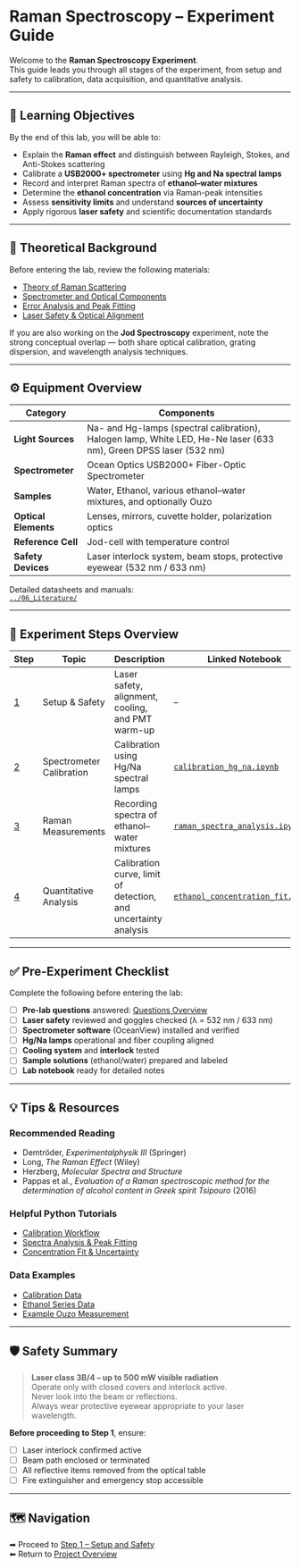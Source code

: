# Raman Spectroscopy – Experiment Guide

Welcome to the **Raman Spectroscopy Experiment**.  
This guide leads you through all stages of the experiment, from setup and safety to calibration, data acquisition, and quantitative analysis.

---

## 🎯 Learning Objectives

By the end of this lab, you will be able to:

- Explain the **Raman effect** and distinguish between Rayleigh, Stokes, and Anti-Stokes scattering  
- Calibrate a **USB2000+ spectrometer** using **Hg and Na spectral lamps**  
- Record and interpret Raman spectra of **ethanol–water mixtures**  
- Determine the **ethanol concentration** via Raman-peak intensities  
- Assess **sensitivity limits** and understand **sources of uncertainty**  
- Apply rigorous **laser safety** and scientific documentation standards  

---

## 🧠 Theoretical Background

Before entering the lab, review the following materials:

- [Theory of Raman Scattering](../03_Background/theory_raman_scattering.md)  
- [Spectrometer and Optical Components](../03_Background/instrumentation_spectrometer_pmt.md)  
- [Error Analysis and Peak Fitting](../03_Background/error_analysis_and_fitting.md)  
- [Laser Safety & Optical Alignment](../03_Background/alignment_and_safety.md)

If you are also working on the **Jod Spectroscopy** experiment, note the strong conceptual overlap — both share optical calibration, grating dispersion, and wavelength analysis techniques.

---

## ⚙️ Equipment Overview

| Category | Components |
|-----------|-------------|
| **Light Sources** | Na- and Hg-lamps (spectral calibration), Halogen lamp, White LED, He-Ne laser (633 nm), Green DPSS laser (532 nm) |
| **Spectrometer** | Ocean Optics USB2000+ Fiber-Optic Spectrometer |
| **Samples** | Water, Ethanol, various ethanol–water mixtures, and optionally Ouzo |
| **Optical Elements** | Lenses, mirrors, cuvette holder, polarization optics |
| **Reference Cell** | Jod-cell with temperature control |
| **Safety Devices** | Laser interlock system, beam stops, protective eyewear (532 nm / 633 nm) |

Detailed datasheets and manuals:  
[`../06_Literature/`](../06_Literature/)

---

## 🧩 Experiment Steps Overview

| Step | Topic | Description | Linked Notebook |
|------|-------|--------------|-----------------|
| [1](step1_setup_and_safety.md) | Setup & Safety | Laser safety, alignment, cooling, and PMT warm-up | – |
| [2](step2_calibration.md) | Spectrometer Calibration | Calibration using Hg/Na spectral lamps | [`calibration_hg_na.ipynb`](../02_Notebooks/calibration_hg_na.ipynb) |
| [3](step3_raman_measurement.md) | Raman Measurements | Recording spectra of ethanol–water mixtures | [`raman_spectra_analysis.ipynb`](../02_Notebooks/raman_spectra_analysis.ipynb) |
| [4](step4_quantitative_analysis.md) | Quantitative Analysis | Calibration curve, limit of detection, and uncertainty analysis | [`ethanol_concentration_fit.ipynb`](../02_Notebooks/ethanol_concentration_fit.ipynb) |

---

## ✅ Pre-Experiment Checklist

Complete the following before entering the lab:

- [ ] **Pre-lab questions** answered: [Questions Overview](../04_PreLab_Questions/questions_overview.md)  
- [ ] **Laser safety** reviewed and goggles checked (λ = 532 nm / 633 nm)  
- [ ] **Spectrometer software** (OceanView) installed and verified  
- [ ] **Hg/Na lamps** operational and fiber coupling aligned  
- [ ] **Cooling system** and **interlock** tested  
- [ ] **Sample solutions** (ethanol/water) prepared and labeled  
- [ ] **Lab notebook** ready for detailed notes  

---

## 💡 Tips & Resources

### Recommended Reading
- Demtröder, *Experimentalphysik III* (Springer)  
- Long, *The Raman Effect* (Wiley)  
- Herzberg, *Molecular Spectra and Structure*  
- Pappas et al., *Evaluation of a Raman spectroscopic method for the determination of alcohol content in Greek spirit Tsipouro* (2016)  

### Helpful Python Tutorials
- [Calibration Workflow](../02_Notebooks/calibration_hg_na.ipynb)  
- [Spectra Analysis & Peak Fitting](../02_Notebooks/raman_spectra_analysis.ipynb)  
- [Concentration Fit & Uncertainty](../02_Notebooks/ethanol_concentration_fit.ipynb)

### Data Examples
- [Calibration Data](../05_Data/calibration/)  
- [Ethanol Series Data](../05_Data/ethanol_water_series/)  
- [Example Ouzo Measurement](../05_Data/ouzo/)

---

## 🛡️ Safety Summary

> **Laser class 3B/4 – up to 500 mW visible radiation**  
> Operate only with closed covers and interlock active.  
> Never look into the beam or reflections.  
> Always wear protective eyewear appropriate to your laser wavelength.  

**Before proceeding to Step 1**, ensure:  
- [ ] Laser interlock confirmed active  
- [ ] Beam path enclosed or terminated  
- [ ] All reflective items removed from the optical table  
- [ ] Fire extinguisher and emergency stop accessible  

---

## 🗺️ Navigation

➡ Proceed to [Step 1 – Setup and Safety](step1_setup_and_safety.md)  
⬅ Return to [Project Overview](../index.md)
